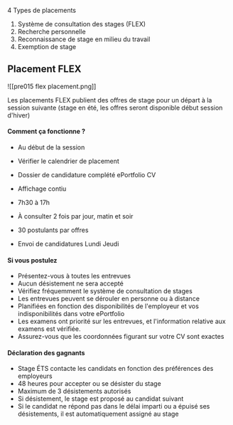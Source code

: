
4 Types de placements

1.  Système de consultation des stages (FLEX)
2.  Recherche personnelle
3.  Reconnaissance de stage en milieu du travail
4.  Exemption de stage

## Placement FLEX

![[pre015 flex placement.png]]

Les placements FLEX publient des offres de stage pour un départ à la session suivante
(stage en été, les offres seront disponible début session d'hiver)

#### Comment ça fonctionne ?
-  Au début de la session
-  Vérifier le calendrier de placement
-  Dossier de candidature complété
	ePortfolio
	CV

-  Affichage contiu
-  7h30 à 17h
-  À consulter 2 fois par jour, matin et soir
-  30 postulants par offres
-  Envoi de candidatures
	Lundi
	Jeudi

#### Si vous postulez

-  Présentez-vous à toutes les entrevues
-  Aucun désistement ne sera accepté
-  Vérifiez fréquemment le système de consultation de stages
-  Les entrevues peuvent se dérouler en personne ou à distance
-  Planifiées en fonction des disponibilités de l'employeur et vos indisponibilités dans votre ePortfolio
-  Les examens ont priorité sur les entrevues, et l'information relative aux examens est vérifiée.
-  Assurez-vous que les coordonnées figurant sur votre CV sont exactes

#### Déclaration des gagnants
-  Stage ÉTS contacte les candidats en fonction des préférences des employeurs
-  48 heures pour accepter ou se désister du stage
-  Maximum de 3 désistements autorisés 
-  Si désistement, le stage est proposé au candidat suivant
-  Si le candidat ne répond pas dans le délai imparti ou a épuisé ses désistements, il est automatiquement assigné au stage